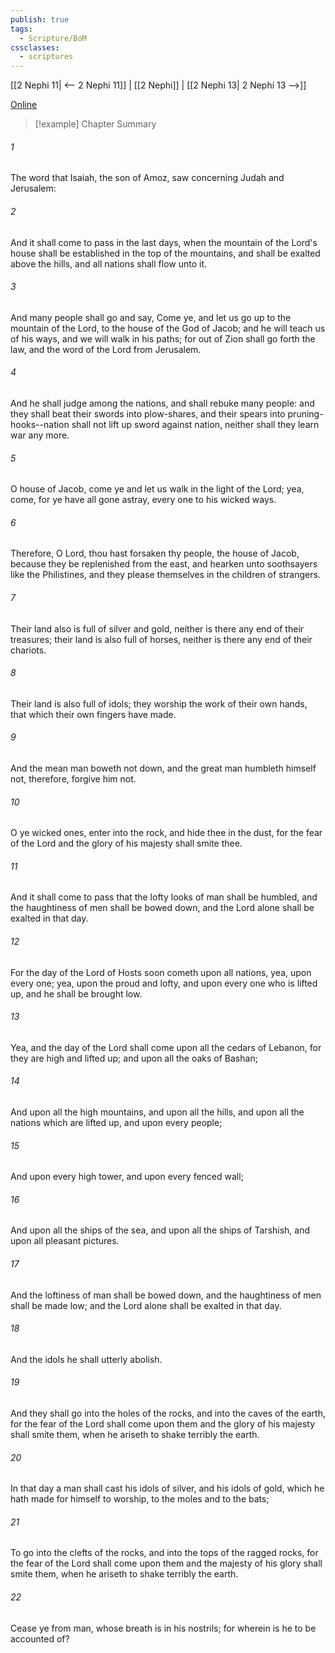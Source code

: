 ```yaml
---
publish: true
tags:
  - Scripture/BoM
cssclasses:
  - scriptures
---
```

[[2 Nephi 11| <-- 2 Nephi 11]] | [[2 Nephi]] | [[2 Nephi 13| 2 Nephi 13 -->]]

[Online](https://churchofjesuschrist.org/study/scriptures/bofm/2-ne/12?lang=eng)

>[!example] Chapter Summary
>
###### 1
The word that Isaiah, the son of Amoz, saw concerning Judah and Jerusalem:
###### 2
And it shall come to pass in the last days, when the mountain of the Lord's house shall be established in the top of the mountains, and shall be exalted above the hills, and all nations shall flow unto it.
###### 3
And many people shall go and say, Come ye, and let us go up to the mountain of the Lord, to the house of the God of Jacob; and he will teach us of his ways, and we will walk in his paths; for out of Zion shall go forth the law, and the word of the Lord from Jerusalem.
###### 4
And he shall judge among the nations, and shall rebuke many people: and they shall beat their swords into plow-shares, and their spears into pruning-hooks--nation shall not lift up sword against nation, neither shall they learn war any more.
###### 5
O house of Jacob, come ye and let us walk in the light of the Lord; yea, come, for ye have all gone astray, every one to his wicked ways.
###### 6
Therefore, O Lord, thou hast forsaken thy people, the house of Jacob, because they be replenished from the east, and hearken unto soothsayers like the Philistines, and they please themselves in the children of strangers.
###### 7
Their land also is full of silver and gold, neither is there any end of their treasures; their land is also full of horses, neither is there any end of their chariots.
###### 8
Their land is also full of idols; they worship the work of their own hands, that which their own fingers have made.
###### 9
And the mean man boweth not down, and the great man humbleth himself not, therefore, forgive him not.
###### 10
O ye wicked ones, enter into the rock, and hide thee in the dust, for the fear of the Lord and the glory of his majesty shall smite thee.
###### 11
And it shall come to pass that the lofty looks of man shall be humbled, and the haughtiness of men shall be bowed down, and the Lord alone shall be exalted in that day.
###### 12
For the day of the Lord of Hosts soon cometh upon all nations, yea, upon every one; yea, upon the proud and lofty, and upon every one who is lifted up, and he shall be brought low.
###### 13
Yea, and the day of the Lord shall come upon all the cedars of Lebanon, for they are high and lifted up; and upon all the oaks of Bashan;
###### 14
And upon all the high mountains, and upon all the hills, and upon all the nations which are lifted up, and upon every people;
###### 15
And upon every high tower, and upon every fenced wall;
###### 16
And upon all the ships of the sea, and upon all the ships of Tarshish, and upon all pleasant pictures.
###### 17
And the loftiness of man shall be bowed down, and the haughtiness of men shall be made low; and the Lord alone shall be exalted in that day.
###### 18
And the idols he shall utterly abolish.
###### 19
And they shall go into the holes of the rocks, and into the caves of the earth, for the fear of the Lord shall come upon them and the glory of his majesty shall smite them, when he ariseth to shake terribly the earth.
###### 20
In that day a man shall cast his idols of silver, and his idols of gold, which he hath made for himself to worship, to the moles and to the bats;
###### 21
To go into the clefts of the rocks, and into the tops of the ragged rocks, for the fear of the Lord shall come upon them and the majesty of his glory shall smite them, when he ariseth to shake terribly the earth.
###### 22
Cease ye from man, whose breath is in his nostrils; for wherein is he to be accounted of?



